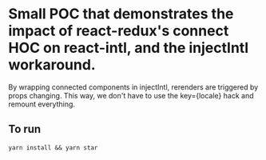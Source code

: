 # Small POC that demonstrates the impact of react-redux's connect HOC on react-intl, and the injectIntl workaround.
By wrapping connected components in injectIntl, rerenders are triggered by props changing. This way, we don't have to use the key={locale} hack and remount everything.

## To run
`yarn install && yarn star`
